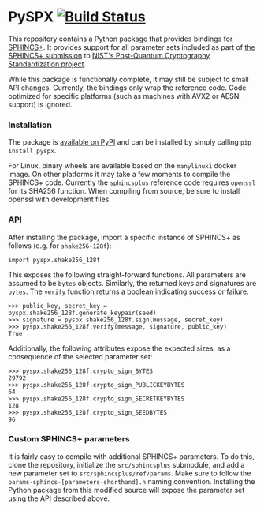 # PySPX [![Build Status](https://travis-ci.org/sphincs/pyspx.svg?branch=master)](https://travis-ci.org/sphincs/pyspx)

This repository contains a Python package that provides bindings for [SPHINCS+](https://github.com/sphincs/sphincsplus). It provides support for all parameter sets included as part of [the SPHINCS+ submission](http://sphincs.org/data/sphincs+-specification.pdf) to [NIST's Post-Quantum Cryptography Standardization project](https://csrc.nist.gov/projects/post-quantum-cryptography).

While this package is functionally complete, it may still be subject to small API changes.
Currently, the bindings only wrap the reference code. Code optimized for specific platforms (such as machines with AVX2 or AESNI support) is ignored.

### Installation

The package is [available on PyPI](https://pypi.org/project/PySPX/) and can be installed by simply calling `pip install pyspx`.

For Linux, binary wheels are available based on the `manylinux1` docker image. On other platforms it may take a few moments to compile the SPHINCS+ code. Currently the `sphincsplus` reference code requires `openssl` for its SHA256 function. When compiling from source, be sure to install openssl with development files.

### API

After installing the package, import a specific instance of SPHINCS+ as follows (e.g. for `shake256-128f`):

```
import pyspx.shake256_128f
```

This exposes the following straight-forward functions. All parameters are assumed to be `bytes` objects. Similarly, the returned keys and signatures are `bytes`. The `verify` function returns a boolean indicating success or failure.

```
>>> public_key, secret_key = pyspx.shake256_128f.generate_keypair(seed)
>>> signature = pyspx.shake256_128f.sign(message, secret_key)
>>> pyspx.shake256_128f.verify(message, signature, public_key)
True
```

Additionally, the following attributes expose the expected sizes, as a consequence of the selected parameter set:

```
>>> pyspx.shake256_128f.crypto_sign_BYTES
29792
>>> pyspx.shake256_128f.crypto_sign_PUBLICKEYBYTES
64
>>> pyspx.shake256_128f.crypto_sign_SECRETKEYBYTES
128
>>> pyspx.shake256_128f.crypto_sign_SEEDBYTES
96
```

### Custom SPHINCS+ parameters

It is fairly easy to compile with additional SPHINCS+ parameters.
To do this, clone the repository, initialize the `src/sphincsplus` submodule,
and add a new parameter set to `src/sphincsplus/ref/params`.
Make sure to follow the `params-sphincs-[parameters-shorthand].h` naming convention.
Installing the Python package from this modified source will expose the parameter set using the API described above.
